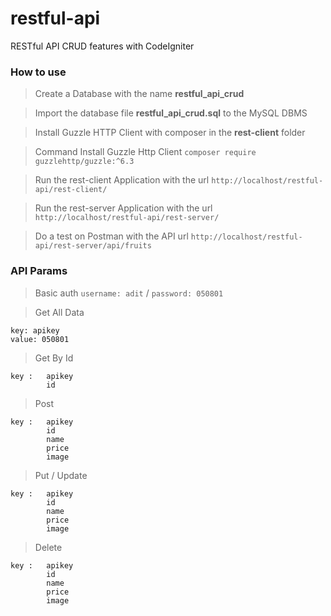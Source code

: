 # restful-api
RESTful API CRUD features with CodeIgniter

### How to use

> Create a Database with the name **restful_api_crud**

> Import the database file **restful_api_crud.sql** to the MySQL DBMS

> Install Guzzle HTTP Client with composer in the **rest-client** folder

> Command Install Guzzle Http Client `composer require guzzlehttp/guzzle:^6.3`

> Run the rest-client Application with the url `http://localhost/restful-api/rest-client/`

> Run the rest-server Application with the url `http://localhost/restful-api/rest-server/`

> Do a test on Postman with the API url `http://localhost/restful-api/rest-server/api/fruits`

### API Params

> Basic auth `username: adit` / `password: 050801`

> Get All Data 

```
key: apikey  
value: 050801
```

> Get By Id

```
key :   apikey
        id
```

> Post

```
key :   apikey
        id
        name
        price
        image
```

> Put / Update

```
key :   apikey
        id
        name
        price
        image
```

> Delete

```
key :   apikey
        id
        name
        price
        image
```

